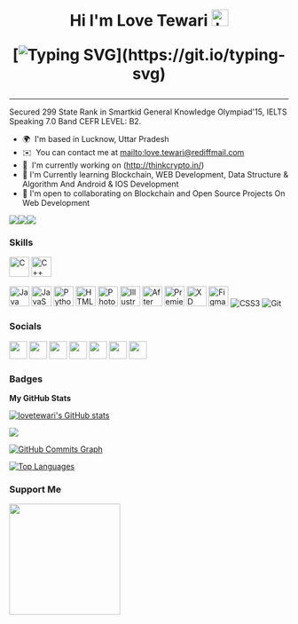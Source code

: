 <h1 align="center">Hi I'm Love Tewari 
  
<img src="https://raw.githubusercontent.com/aemmadi/aemmadi/master/wave.gif" alt="Love" width="30px">
  
[![Typing SVG](https://readme-typing-svg.herokuapp.com?font=poppins&size=23&duration=4000&color=F714ED&lines=A+Passionate+FullStack+Developer;A+Passionate+Designer;A+CSE+Undergrad;Open+Source+Contributer.)](https://git.io/typing-svg)
</h1>
  


--------------------

Secured 299 State Rank in Smartkid General Knowledge Olympiad'15, IELTS Speaking 7.0 Band CEFR LEVEL: B2.

* 🌍  I'm based in Lucknow, Uttar Pradesh
* ✉️  You can contact me at [mailto:love.tewari@rediffmail.com](mailto:mailto:love.tewari@rediffmail.com)
* 🚀  I'm currently working on (http://thinkcrypto.in/)
* 🧠  I'm Currently learning Blockchain, WEB Development, Data Structure & Algorithm And Android & IOS Development
* 🤝  I'm open to collaborating on Blockchain and Open Source Projects On Web Development

<a href="https://www.twitter.com/LoveTewarii" target="_blank" rel="noreferrer"><img
src="https://img.shields.io/twitter/follow/LoveTewarii?logo=twitter&style=for-the-badge&color=0891b2&labelColor=000000"
/></a><a href="https://www.github.com/lovetewari" target="_blank" rel="noreferrer"><img
src="https://img.shields.io/github/followers/lovetewari?logo=github&style=for-the-badge&color=0891b2&labelColor=000000" /></a><a href="https://www.twitch.tv/lovetewari" target="_blank" rel="noreferrer"><img
src="https://img.shields.io/twitch/status/lovetewari?logo=twitchsx&style=for-the-badge&color=0891b2&labelColor=000000&label=TWITCH+STATUS" /></a>

### Skills

<p align="left">
<a href="https://docs.microsoft.com/en-us/cpp/?view=msvc-170" target="_blank" rel="noreferrer"><img src="https://raw.githubusercontent.com/danielcranney/readme-generator/main/public/icons/skills/c-colored.svg" width="36" height="36" alt="C" /></a>
<a href="https://docs.microsoft.com/en-us/cpp/?view=msvc-170" target="_blank" rel="noreferrer"><img src="https://raw.githubusercontent.com/danielcranney/readme-generator/main/public/icons/skills/cplusplus-colored.svg" width="36" height="36" alt="C++" /></a>

<a href="https://www.oracle.com/java/" target="_blank" rel="noreferrer"><img src="https://raw.githubusercontent.com/danielcranney/readme-generator/main/public/icons/skills/java-colored.svg" width="36" height="36" alt="Java" /></a>
<a href="https://developer.mozilla.org/en-US/docs/Web/JavaScript" target="_blank" rel="noreferrer"><img src="https://raw.githubusercontent.com/danielcranney/readme-generator/main/public/icons/skills/javascript-colored.svg" width="36" height="36" alt="JavaScript" /></a>
<a href="https://www.python.org/" target="_blank" rel="noreferrer"><img src="https://raw.githubusercontent.com/danielcranney/readme-generator/main/public/icons/skills/python-colored.svg" width="36" height="36" alt="Python" /></a>
<a href="https://developer.mozilla.org/en-US/docs/Glossary/HTML5" target="_blank" rel="noreferrer"><img src="https://raw.githubusercontent.com/danielcranney/readme-generator/main/public/icons/skills/html5-colored.svg" width="36" height="36" alt="HTML5" /></a>
<a href="https://www.adobe.com/uk/products/photoshop.html" target="_blank" rel="noreferrer"><img src="https://raw.githubusercontent.com/danielcranney/readme-generator/main/public/icons/skills/photoshop-colored-dark.svg" width="36" height="36" alt="Photoshop" /></a>
<a href="adobe.com/uk/products/illustrator.html" target="_blank" rel="noreferrer"><img src="https://raw.githubusercontent.com/danielcranney/readme-generator/main/public/icons/skills/illustrator-colored-dark.svg" width="36" height="36" alt="Illustrator" /></a>
<a href="https://www.adobe.com/uk/products/aftereffects.html" target="_blank" rel="noreferrer"><img src="https://raw.githubusercontent.com/danielcranney/readme-generator/main/public/icons/skills/aftereffects-colored-dark.svg" width="36" height="36" alt="After Effects" /></a>
<a href="https://www.adobe.com/uk/products/premiere.html" target="_blank" rel="noreferrer"><img src="https://raw.githubusercontent.com/danielcranney/readme-generator/main/public/icons/skills/premierepro-colored-dark.svg" width="36" height="36" alt="Premiere Pro" /></a>
<a href="https://www.adobe.com/uk/products/xd.html" target="_blank" rel="noreferrer"><img src="https://raw.githubusercontent.com/danielcranney/readme-generator/main/public/icons/skills/xd-colored-dark.svg" width="36" height="36" alt="XD" /></a>
<a href="https://www.figma.com/" target="_blank" rel="noreferrer"><img src="https://raw.githubusercontent.com/danielcranney/readme-generator/main/public/icons/skills/figma-colored.svg" width="36" height="36" alt="Figma" /></a>
  ![CSS3](https://img.shields.io/badge/css3-%231572B6.svg?style=for-the-badge&logo=css3&logoColor=white)
![Git](https://img.shields.io/badge/git-%23F05033.svg?style=for-the-badge&logo=git&logoColor=white)
</p>


### Socials

<p align="left"> <a href="https://discord.com/users/Love Tewari#2217" target="_blank" rel="noreferrer"><img src="https://raw.githubusercontent.com/danielcranney/readme-generator/main/public/icons/socials/discord.svg" width="32" height="32" /></a> <a href="https://www.facebook.com/LoveTewari" target="_blank" rel="noreferrer"><img src="https://raw.githubusercontent.com/danielcranney/readme-generator/main/public/icons/socials/facebook.svg" width="32" height="32" /></a> <a href="https://www.github.com/lovetewari" target="_blank" rel="noreferrer"><img src="https://raw.githubusercontent.com/danielcranney/readme-generator/main/public/icons/socials/github-dark.svg" width="32" height="32" /></a> <a href="http://www.instagram.com/itsmelovetewari" target="_blank" rel="noreferrer"><img src="https://raw.githubusercontent.com/danielcranney/readme-generator/main/public/icons/socials/instagram.svg" width="32" height="32" /></a> <a href="https://www.linkedin.com/in/love-tewari-28b907222" target="_blank" rel="noreferrer"><img src="https://raw.githubusercontent.com/danielcranney/readme-generator/main/public/icons/socials/linkedin.svg" width="32" height="32" /></a> <a href="https://www.twitter.com/LoveTewarii" target="_blank" rel="noreferrer"><img src="https://raw.githubusercontent.com/danielcranney/readme-generator/main/public/icons/socials/twitter.svg" width="32" height="32" /></a> <a href="https://www.twitch.tv/lovetewari" target="_blank" rel="noreferrer"><img src="https://raw.githubusercontent.com/danielcranney/readme-generator/main/public/icons/socials/twitch.svg" width="32" height="32" /></a></p>

### Badges

<b>My GitHub Stats</b>

<a href="http://www.github.com/lovetewari"><img src="https://github-readme-stats.vercel.app/api?username=lovetewari&show_icons=true&hide=&count_private=true&title_color=ef4444&text_color=ffffff&icon_color=0891b2&bg_color=000000&hide_border=true&show_icons=true" alt="lovetewari's GitHub stats" /></a>

<a href="http://www.github.com/lovetewari"><img src="https://github-readme-streak-stats.herokuapp.com/?user=lovetewari&stroke=ffffff&background=000000&ring=ef4444&fire=ef4444&currStreakNum=ffffff&currStreakLabel=ef4444&sideNums=ffffff&sideLabels=ffffff&dates=ffffff&hide_border=true" /></a>

<a href="http://www.github.com/lovetewari"><img src="https://activity-graph.herokuapp.com/graph?username=lovetewari&bg_color=000000&color=ffffff&line=0891b2&point=ffffff&area_color=000000&area=true&hide_border=true&custom_title=GitHub%20Commits%20Graph" alt="GitHub Commits Graph" /></a>

<a href="https://github.com/lovetewari" align="left"><img src="https://github-readme-stats.vercel.app/api/top-langs/?username=lovetewari&langs_count=10&title_color=ef4444&text_color=ffffff&icon_color=0891b2&bg_color=000000&hide_border=true&locale=en&custom_title=Top%20%Languages" alt="Top Languages" /></a>

### Support Me

<a href="https://www.buymeacoffee.com/LoveTewari"><img src="https://cdn.buymeacoffee.com/buttons/v2/default-yellow.png" width="200" /></a>
